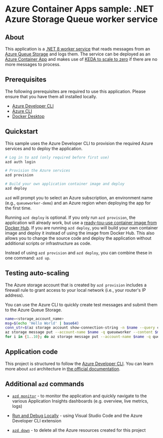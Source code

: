 # Azure Container Apps sample: .NET Azure Storage Queue worker service

## About

This application is a [.NET 8 worker service](https://learn.microsoft.com/en-us/dotnet/core/extensions/workers?pivots=dotnet-6-0)
that reads messages from an [Azure Queue Storage](https://learn.microsoft.com/en-us/azure/storage/queues/storage-queues-introduction)
and logs them. The service can be deployed as an [Azure Container App](https://learn.microsoft.com/en-us/azure/container-apps/)
and makes use of [KEDA to scale to zero](https://learn.microsoft.com/en-us/azure/container-apps/scale-app?pivots=azure-cli)
if there are no more messages to process.

## Prerequisites

The following prerequisites are required to use this application. Please ensure
that you have them all installed locally.

- [Azure Developer CLI](https://learn.microsoft.com/en-us/azure/developer/azure-developer-cli/)
- [Azure CLI](https://learn.microsoft.com/en-us/cli/azure/)
- [Docker Desktop](https://www.docker.com/products/docker-desktop/)

## Quickstart

This sample uses the Azure Developer CLI to provision the required Azure services and
to deploy the application.

```bash
# Log in to azd (only required before first use)
azd auth login

# Provision the Azure services
azd provision

# Build your own application container image and deploy
azd deploy
```

`azd` will prompt you to select an Azure subscription, an environment name (e.g., `queueworker-demo`) and an Azure region
when deploying the app for the first time.

Running `azd deploy` is optional. If you only run `azd provision`, the application
will already work, but use a [ready-tou-use container image from Docker Hub](https://hub.docker.com/repository/docker/joergjo/dotnet-queueworker/general).
If you are running `azd deploy`, you will build your own container image and
deploy it instead of using the image from Docker Hub. This also allows you to
change the source code and deploy the application without additional scripts
or infrastructure as code.

Instead of using `azd provision` and `azd deploy`, you can combine
these in one command: `azd up`.

## Testing auto-scaling

The Azure storage account that is created by `azd provision` includes a firewall rule to grant access to your local network (i.e., your router's IP address).

You can use the Azure CLI to quickly create test messages and submit them
to the Azure Queue Storage.

```bash
name=<storage_account_name>
msg=$(echo 'Hello World' | base64)
conn_str=$(az storage account show-connection-string -n $name --query connectionString -o tsv)
az storage message put --account-name $name -q queueworker --content $msg --connection-string $conn_str
for i in {1..10}; do az storage message put --account-name $name -q queueworker --content $msg --connection-string $conn_str; done
```

## Application code

This project is structured to follow the [Azure Developer CLI](https://aka.ms/azure-dev/overview).
You can learn more about `azd` architecture in [the official documentation](https://learn.microsoft.com/azure/developer/azure-developer-cli/make-azd-compatible?pivots=azd-create#understand-the-azd-architecture).

## Additional `azd` commands

- [`azd monitor`](https://learn.microsoft.com/en-us/azure/developer/azure-developer-cli/monitor-your-app) - to monitor the application and quickly navigate to the various Application Insights dashboards (e.g. overview, live metrics, logs)

- [Run and Debug Locally](https://learn.microsoft.com/en-us/azure/developer/azure-developer-cli/debug?pivots=ide-vs-code) - using Visual Studio Code and the Azure Developer CLI extension

- [`azd down`](https://learn.microsoft.com/en-us/azure/developer/azure-developer-cli/reference#azd-down) - to delete all the Azure resources created for this project
